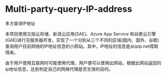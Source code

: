 # Multi-party-query-IP-address
多方查询IP地址

本项目使用又拍云存储、新浪云应用(SAE)、Azure App Service 和谷歌云引擎(GAE)进行无服务器开发，实现了一个分别从三个不同的区域(国内、国外、谷歌)查询用户目前网络的IP地址信息的小网站。其中，IP地址的信息是从ipip.net爬取得来。

由于用户使用互联网时可能使用代理，用户便可以使用此网站，根据此网站返回的ip地址信息，达到判定自己的网络代理是否生效的目的。
